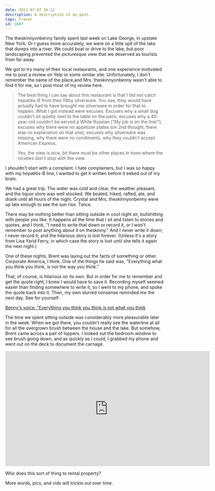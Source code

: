 ```yaml
---
date: 2011-07-07 16:12
description: A description of my post.
tags: travel
id: 1087
---
```

The theskinnyonbenny family spent last week on Lake George, in upstate New York. Or I guess more accurately, we were on a little spit of the lake that dumps into a river. We could boat or drive to the lake, but poor landscaping prevented the picturesque view that we deserved as tourists from far away. 

We got to try many of their local restaurants, and one experience motivated me to post a review on Yelp or some similar site. Unfortunately, I don't remember the name of the place,and Mrs. theskinnyonbenny wasn't able to find it for me, so I post most of my review here. 
<!--more-->
<blockquote>The best thing I can say about this restaurant is that I did not catch hepatitis-B from their filthy silverware. You see, they would have actually had to have brought me silverware in order for that to happen. What I got instead were excuses. Excuses why a small dog couldn't sit quietly next to the table on the patio, excuses why a 40-year-old couldn't be served a White Russian ("My job is on the line!"), excuses why there were no appetizer plates (on 2nd thought, there was no explanation on that one), excuses why silverware was missing, why there were no condiments, why they couldn't accept American Express. 

Yes, the view is nice, bit there must be other places in town where the niceties don't stop with the view. </blockquote>

I shouldn't start with a complaint.  I hate complainers, but I was so happy with my hepatitis-B line, I wanted to get it written before it eeked out of my brain. 

We had a great trip. The water was cold and clear, the weather pleasant, and the liquor store was well stocked. We boated, hiked, rafted, ate, and drank until all hours of the night. Crystal and Mrs. theskinnyonbenny were up late enough to see the sun rise.  Twice. 

There may be nothing better than sitting outside in cool night air, bullshitting with people you like.  It happens all the time that I sit and listen to stories and quotes, and I think, "I need to write that down or record it, or I won't remember to post anything about it on theskinny."  And I never write it down; I never record it; and the hilarious story is lost forever.  (Unless it's a story from Lisa Yarid Ferry, in which case the story is lost until she tells it again the next night.)

One of these nights, Brent was laying out the facts of something or other.  Corporate America, I think.  One of the things he said was, "Everything what you think you think, is not the way you think."

That, of course, is hilarious on its own.  But in order for me to remember and get the quote right, I knew I would have to save it.  Recording myself seemed easier than finding somewhere to write it, so I went to my phone, and spoke the quote back into it.  Then, my own slurred nonsense reminded me the next day.  See for yourself:

<script type="text/javascript" src="http://mediaplayer.yahoo.com/js"></script><a href="/sound/EverythingYouThink.wav">Benny's voice:  "Everything you think you think is not what you think</a>

The time we spent sitting outside was considerably more pleasurable later in the week.  When we got there, you couldn't really see the waterline at all for all the overgrown brush between the house and the lake.  But somehow, Brent came across a pair of loppers.  I looked out the bedroom window to see brush going down, and as quickly as I could, I grabbed my phone and went out on the deck to document the carnage.

<iframe src="http://player.vimeo.com/video/26141630?title=0&amp;byline=0&amp;portrait=0" width="651" height="366" frameborder="0"></iframe>

Who does this sort of thing to rental property?

More words, pics, and vids will trickle out over time.